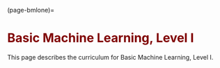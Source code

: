 (page-bmlone)=
# <font color="maroon">Basic Machine Learning, Level I</font> 

This page describes the curriculum for Basic Machine Learning, Level I. 



